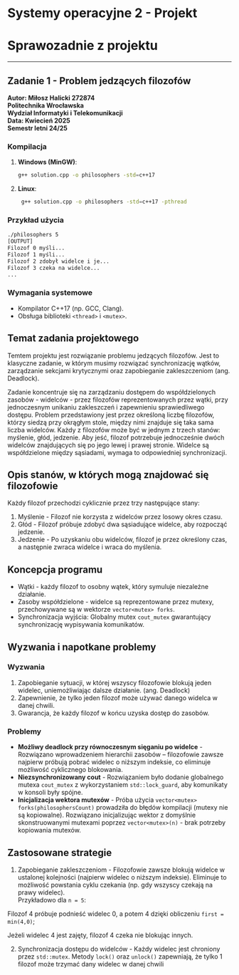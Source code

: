 # Systemy operacyjne 2 - Projekt

# Sprawozadnie z projektu

___
## Zadanie 1 - Problem jedzących filozofów
**Autor: Miłosz Halicki 272874**  
 **Politechnika Wrocławska**  
**Wydział Informatyki i Telekomunikacji**  
**Data: Kwiecień 2025**  
**Semestr letni 24/25**

### Kompilacja
1. **Windows (MinGW)**:
   ```bash
   g++ solution.cpp -o philosophers -std=c++17

   ```
2. **Linux**:
   ```bash
    g++ solution.cpp -o philosophers -std=c++17 -pthread
   ```

### Przykład użycia

```bash
./philosophers 5
[OUTPUT]
Filozof 0 myśli...
Filozof 1 myśli...
Filozof 2 zdobył widelce i je...
Filozof 3 czeka na widelce...
...
```

### Wymagania systemowe
- Kompilator C++17 (np. GCC, Clang).
- Obsługa biblioteki `<thread>` i `<mutex>`.


## Temat zadania projektowego
Temtem projektu jest rozwiązanie problemu jedzących filozofów. Jest to klasyczne zadanie, w którym musimy rozwiązać synchronizację wątków, zarządzanie sekcjami krytycznymi oraz zapobieganie zakleszczeniom (ang. Deadlock).

Zadanie koncentruje się na zarządzaniu dostępem do współdzielonych zasobów - widelców - przez filozofów reprezentowanych przez wątki, przy jednoczesnym unikaniu zakleszczeń i zapewnieniu sprawiedliwego dostępu.
Problem przedstawiony jest przez określoną liczbę filozofów, którzy siedzą przy okrągłym stole, między nimi znajduje się taka sama liczba widelców. Każdy z filozofów może być w jednym z trzech stanów: myślenie, głód, jedzenie. Aby jeść, filozof potrzebuje jednocześnie dwóch widelców znajdujących się po jego lewej i prawej stronie. Widelce są współdzielone między sąsiadami, wymaga to odpowiedniej synchronizacji.

## Opis stanów, w których mogą znajdować się filozofowie
Każdy filozof przechodzi cyklicznie przez trzy następujące stany:
1. Myślenie - Filozof nie korzysta z widelców przez losowy okres czasu.
2. Głód - Filozof próbuje zdobyć dwa sąsiadujące widelce, aby rozpocząć jedzenie.
3. Jedzenie - Po uzyskaniu obu widelców, filozof je przez określony czas, a następnie zwraca widelce i wraca do myślenia.


## Koncepcja programu
- Wątki - każdy filozof to osobny wątek, który symuluje niezależne działanie.
- Zasoby współdzielone - widelce są reprezentowane przez mutexy, przechowywane są w wektorze `vector<mutex> forks`.
- Synchronizacja wyjścia: Globalny mutex `cout_mutex` gwarantujący synchronizację wypisywania komunikatów.

## Wyzwania i napotkane problemy
### Wyzwania
1. Zapobieganie sytuacji, w której wszyscy filozofowie blokują jeden widelec, uniemożliwiając dalsze działanie. (ang. Deadlock)
2. Zapewnienie, że tylko jeden filozof może używać danego widelca w danej chwili.
3. Gwarancja, że każdy filozof w końcu uzyska dostęp do zasobów.

### Problemy
- **Możliwy deadlock przy równoczesnym sięganiu po widelce** - Rozwiązano wprowadzeniem hierarchii zasobów – filozofowie zawsze najpierw próbują pobrać widelec o niższym indeksie, co eliminuje możliwość cyklicznego blokowania.
- **Niezsynchronizowany cout** - Rozwiązaniem było dodanie globalnego mutexa `cout_mutex` z wykorzystaniem `std::lock_guard`, aby komunikaty w konsoli były spójne.
- **Inicjalizacja wektora mutexów** - Próba użycia `vector<mutex> forks(philosophersCount)` prowadziła do błędów kompilacji (mutexy nie są kopiowalne). Rozwiązano inicjalizując wektor z domyślnie skonstruowanymi mutexami poprzez `vector<mutex>(n)` - brak potrzeby kopiowania mutexów.

## Zastosowane strategie
1. Zapobieganie zakleszczeniom - Filozofowie zawsze blokują widelce w ustalonej kolejności (najpierw widelec o niższym indeksie). Eliminuje to możliwość powstania cyklu czekania (np. gdy wszyscy czekają na prawy widelec).  
Przykładowo dla `n = 5`:

Filozof 4 próbuje podnieść widelec 0, a potem 4 dzięki obliczeniu `first = min(4,0)`;  

Jeżeli widelec 4 jest zajęty, filozof 4 czeka nie blokując innych.

2. Synchronizacja dostępu do widelców - Każdy widelec jest chroniony przez `std::mutex`. Metody `lock()` oraz `unlock()` zapewniają, że tylko 1 filozof może trzymać dany widelec w danej chwili

